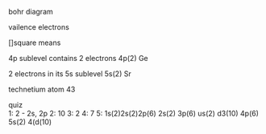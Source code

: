 bohr diagram

vailence electrons

[]square means 

4p sublevel contains 2 electrons 4p(2) Ge

2 electrons in its 5s sublevel 5s(2) Sr

technetium atom
    43


  quiz      
1: 2 - 2s, 2p
2: 10
3: 2
4: 7
5:
    1s(2)2s(2)2p(6) 2s(2) 3p(6) us(2) d3(10)
    4p(6) 5s(2) 4(d(10)

